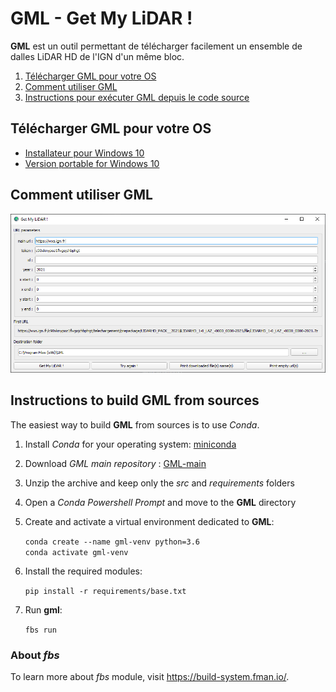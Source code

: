 # GML - Get My LiDAR !

**GML** est un outil permettant de télécharger facilement un ensemble de dalles LiDAR HD de l'IGN d'un même bloc. 

1. [Télécharger GML pour votre OS](#Télécharger-GML-pour-votre-OS)
2. [Comment utiliser GML](#How-to-use-GML)
3. [Instructions pour exécuter GML depuis le code source](#Instructions-to-build-GML-from-sources)

## Télécharger GML pour votre OS

- [Installateur pour Windows 10](https://sourceforge.net/projects/get-my-lidar/files/GML_22-07.exe/download)
- [Version portable for Windows 10](https://sourceforge.net/projects/get-my-lidar/files/GML_22-07.zip/download)

## Comment utiliser GML

<div id="header" align="center">
  <img src="gml.png" width="600"/>
</div>

## Instructions to build GML from sources

The easiest way to build **GML** from sources is to use *Conda*.

1. Install *Conda* for your operating system: [miniconda](https://docs.conda.io/en/latest/miniconda.html)
2. Download *GML main repository* : [GML-main](https://github.com/clementroussel/GML/archive/refs/heads/main.zip)
3. Unzip the archive and keep only the *src* and *requirements* folders
4. Open a *Conda Powershell Prompt* and move to the **GML** directory
5. Create and activate a virtual environment dedicated to **GML**:

    ```conda create --name gml-venv python=3.6```  
    ```conda activate gml-venv```

6. Install the required modules:

    ```pip install -r requirements/base.txt```

7. Run **gml**:

    ```fbs run```

### About *fbs*

To learn more about *fbs* module, visit https://build-system.fman.io/.